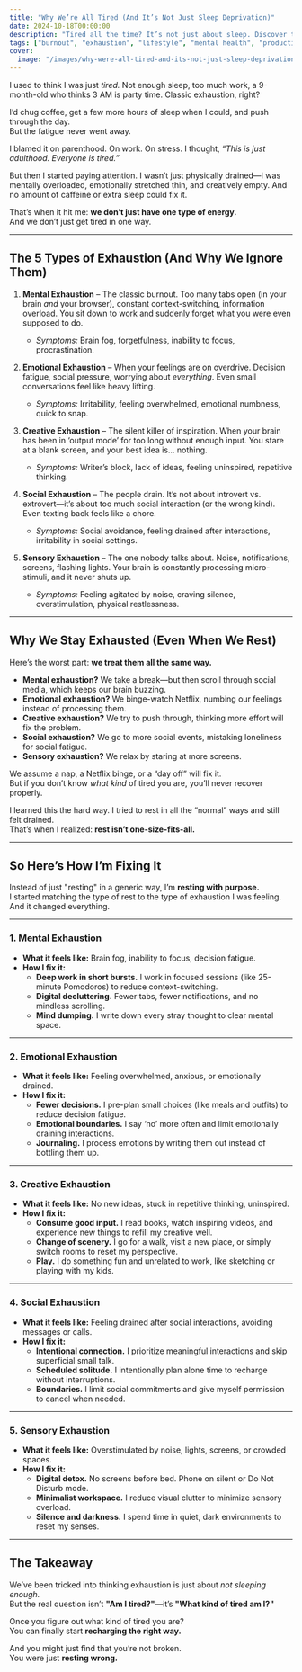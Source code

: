 ```yaml
---
title: "Why We’re All Tired (And It’s Not Just Sleep Deprivation)"
date: 2024-10-18T00:00:00
description: "Tired all the time? It’s not just about sleep. Discover the 5 types of exhaustion and how to truly recharge."
tags: ["burnout", "exhaustion", "lifestyle", "mental health", "productivity", "self-care"]
cover:
  image: "/images/why-were-all-tired-and-its-not-just-sleep-deprivation.png"
---
```

I used to think I was just *tired.* Not enough sleep, too much work, a 9-month-old who thinks 3 AM is party time. Classic exhaustion, right?

I’d chug coffee, get a few more hours of sleep when I could, and push through the day.  
But the fatigue never went away.  

I blamed it on parenthood. On work. On stress. I thought, *“This is just adulthood. Everyone is tired.”*  

But then I started paying attention. I wasn’t just physically drained—I was mentally overloaded, emotionally stretched thin, and creatively empty. And no amount of caffeine or extra sleep could fix it.

That’s when it hit me: **we don’t just have one type of energy.**  
And we don’t just get tired in one way.

---

## **The 5 Types of Exhaustion (And Why We Ignore Them)**

1. **Mental Exhaustion** – The classic burnout. Too many tabs open (in your brain *and* your browser), constant context-switching, information overload. You sit down to work and suddenly forget what you were even supposed to do.  
   - *Symptoms:* Brain fog, forgetfulness, inability to focus, procrastination.  

2. **Emotional Exhaustion** – When your feelings are on overdrive. Decision fatigue, social pressure, worrying about *everything*. Even small conversations feel like heavy lifting.  
   - *Symptoms:* Irritability, feeling overwhelmed, emotional numbness, quick to snap.  

3. **Creative Exhaustion** – The silent killer of inspiration. When your brain has been in ‘output mode’ for too long without enough input. You stare at a blank screen, and your best idea is... nothing.  
   - *Symptoms:* Writer’s block, lack of ideas, feeling uninspired, repetitive thinking.  

4. **Social Exhaustion** – The people drain. It’s not about introvert vs. extrovert—it’s about too much social interaction (or the wrong kind). Even texting back feels like a chore.  
   - *Symptoms:* Social avoidance, feeling drained after interactions, irritability in social settings.  

5. **Sensory Exhaustion** – The one nobody talks about. Noise, notifications, screens, flashing lights. Your brain is constantly processing micro-stimuli, and it never shuts up.  
   - *Symptoms:* Feeling agitated by noise, craving silence, overstimulation, physical restlessness.  

---

## **Why We Stay Exhausted (Even When We Rest)**

Here’s the worst part: **we treat them all the same way.**  

- **Mental exhaustion?** We take a break—but then scroll through social media, which keeps our brain buzzing.  
- **Emotional exhaustion?** We binge-watch Netflix, numbing our feelings instead of processing them.  
- **Creative exhaustion?** We try to push through, thinking more effort will fix the problem.  
- **Social exhaustion?** We go to more social events, mistaking loneliness for social fatigue.  
- **Sensory exhaustion?** We relax by staring at more screens.  

We assume a nap, a Netflix binge, or a “day off” will fix it.  
But if you don’t know *what kind* of tired you are, you’ll never recover properly.  

I learned this the hard way. I tried to rest in all the “normal” ways and still felt drained.  
That’s when I realized: **rest isn’t one-size-fits-all.**  

---

## **So Here’s How I’m Fixing It**

Instead of just "resting" in a generic way, I’m **resting with purpose.**  
I started matching the type of rest to the type of exhaustion I was feeling. And it changed everything.  

---

### **1. Mental Exhaustion**  

- **What it feels like:** Brain fog, inability to focus, decision fatigue.  
- **How I fix it:**  
  - **Deep work in short bursts.** I work in focused sessions (like 25-minute Pomodoros) to reduce context-switching.  
  - **Digital decluttering.** Fewer tabs, fewer notifications, and no mindless scrolling.  
  - **Mind dumping.** I write down every stray thought to clear mental space.  

---

### **2. Emotional Exhaustion**  

- **What it feels like:** Feeling overwhelmed, anxious, or emotionally drained.  
- **How I fix it:**  
  - **Fewer decisions.** I pre-plan small choices (like meals and outfits) to reduce decision fatigue.  
  - **Emotional boundaries.** I say ‘no’ more often and limit emotionally draining interactions.  
  - **Journaling.** I process emotions by writing them out instead of bottling them up.  

---

### **3. Creative Exhaustion**  

- **What it feels like:** No new ideas, stuck in repetitive thinking, uninspired.  
- **How I fix it:**  
  - **Consume good input.** I read books, watch inspiring videos, and experience new things to refill my creative well.  
  - **Change of scenery.** I go for a walk, visit a new place, or simply switch rooms to reset my perspective.  
  - **Play.** I do something fun and unrelated to work, like sketching or playing with my kids.  

---

### **4. Social Exhaustion**  

- **What it feels like:** Feeling drained after social interactions, avoiding messages or calls.  
- **How I fix it:**  
  - **Intentional connection.** I prioritize meaningful interactions and skip superficial small talk.  
  - **Scheduled solitude.** I intentionally plan alone time to recharge without interruptions.  
  - **Boundaries.** I limit social commitments and give myself permission to cancel when needed.  

---

### **5. Sensory Exhaustion**  

- **What it feels like:** Overstimulated by noise, lights, screens, or crowded spaces.  
- **How I fix it:**  
  - **Digital detox.** No screens before bed. Phone on silent or Do Not Disturb mode.  
  - **Minimalist workspace.** I reduce visual clutter to minimize sensory overload.  
  - **Silence and darkness.** I spend time in quiet, dark environments to reset my senses.  

---

## **The Takeaway**

We’ve been tricked into thinking exhaustion is just about *not sleeping enough.*  
But the real question isn’t **"Am I tired?"**—it’s **"What kind of tired am I?"**  

Once you figure out what kind of tired you are?  
You can finally start **recharging the right way.**  

And you might just find that you’re not broken.  
You were just **resting wrong.** 